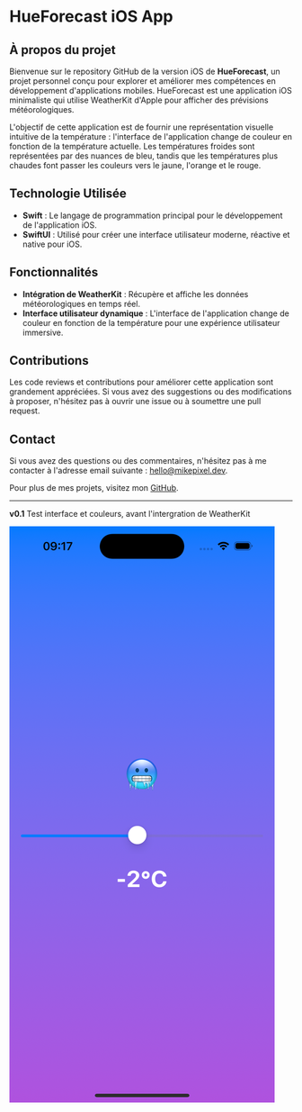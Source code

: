 # HueForecast iOS App

## À propos du projet

Bienvenue sur le repository GitHub de la version iOS de **HueForecast**, un projet personnel conçu pour explorer et améliorer mes compétences en développement d'applications mobiles. HueForecast est une application iOS minimaliste qui utilise WeatherKit d'Apple pour afficher des prévisions météorologiques.

L'objectif de cette application est de fournir une représentation visuelle intuitive de la température : l'interface de l'application change de couleur en fonction de la température actuelle. Les températures froides sont représentées par des nuances de bleu, tandis que les températures plus chaudes font passer les couleurs vers le jaune, l'orange et le rouge.

## Technologie Utilisée

- **Swift** : Le langage de programmation principal pour le développement de l'application iOS.
- **SwiftUI** : Utilisé pour créer une interface utilisateur moderne, réactive et native pour iOS.

## Fonctionnalités

- **Intégration de WeatherKit** : Récupère et affiche les données météorologiques en temps réel.
- **Interface utilisateur dynamique** : L'interface de l'application change de couleur en fonction de la température pour une expérience utilisateur immersive.

## Contributions

Les code reviews et contributions pour améliorer cette application sont grandement appréciées. Si vous avez des suggestions ou des modifications à proposer, n'hésitez pas à ouvrir une issue ou à soumettre une pull request.

## Contact

Si vous avez des questions ou des commentaires, n'hésitez pas à me contacter à l'adresse email suivante : hello@mikepixel.dev.

Pour plus de mes projets, visitez mon [GitHub](https://github.com/mikepixeldev).

---

**v0.1**
Test interface et couleurs, avant l'intergration de WeatherKit

![Capture d'écran de HueForecast](https://github.com/mikepixeldev/HueForecast-iOS/blob/Test-v0.1/Simulator%20Screenshot%20-%20iPhone%2015%20Pro%20-%202024-01-14%20at%2009.17.35.png)
